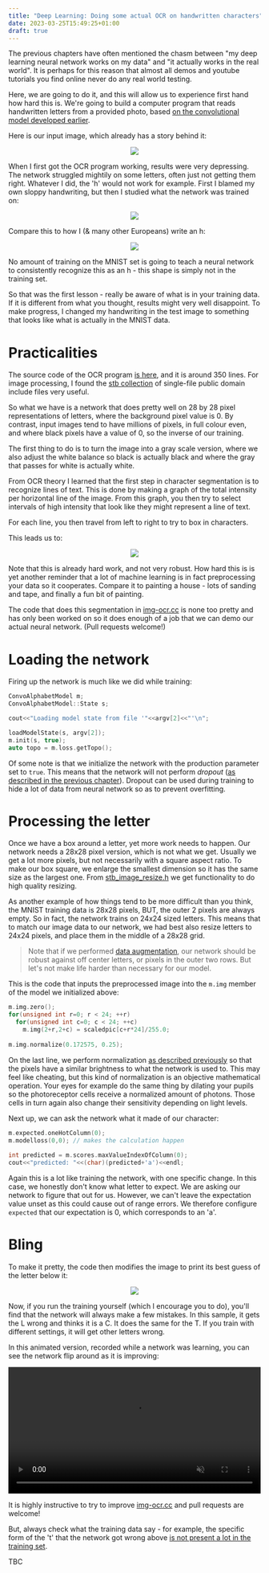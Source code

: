 ```yaml
---
title: "Deep Learning: Doing some actual OCR on handwritten characters"
date: 2023-03-25T15:49:25+01:00
draft: true
---
```

The previous chapters have often mentioned the chasm between "my deep learning neural network works on my data" and "it actually works in the real world". It is perhaps for this reason that almost all demos and youtube tutorials you find online never do any real world testing.

Here, we are going to do it, and this will allow us to experience first hand how hard this is. We're going to build a computer program that reads handwritten letters from a provided photo, based [on the convolutional model developed earlier](../dl-convolutional/#convolutional-networks).

Here is our input image, which already has a story behind it:

<center>

![](cleaned.jpeg)

<p></p>
</center>

When I first got the OCR program working, results were very depressing. The network struggled mightily on some letters, often just not getting them right. Whatever I did, the 'h' would not work for example. First I blamed my own sloppy handwriting, but then I studied what the network was trained on:

<center>

![](h-poster.png)

<p></p>
</center>

Compare this to how I (& many other Europeans) write an h:
<center>

![](h.png)

<p></p>
</center>

No amount of training on the MNIST set is going to teach a neural network to consistently recognize this as an h - this shape is simply not in the training set.

So that was the first lesson - really be aware of what is in your training data. If it is different from what you thought, results might very well disappoint. To make progress, I changed my handwriting in the test image to something that looks like what is actually in the MNIST data.

# Practicalities
The source code of the OCR program [is here](https://github.com/berthubert/hello-dl/blob/main/img-ocr.cc), and it is around 350 lines. For image processing, I found the [stb collection](https://github.com/nothings/stb) of single-file public domain include files very useful. 

So what we have is a network that does pretty well on 28 by 28 pixel representations of letters, where the background pixel value is 0. By contrast, input images tend to have millions of pixels, in full colour even, and where black pixels have a value of 0, so the inverse of our training.

The first thing to do is to turn the image into a gray scale version, where we also adjust the white balance so black is actually black and where the gray that passes for white is actually white.

From OCR theory I learned that the first step in character segmentation is to recognize lines of text. This is done by making a graph of the total intensity per horizontal line of the image. From this graph, you then try to select intervals of high intensity that look like they might represent a line of text.

For each line, you then travel from left to right to try to box in characters.

This leads us to:
<center>

![](boxed-only.png)

<p></p>
</center>

Note that this is already hard work, and not very robust. How hard this is is yet another reminder that a lot of machine learning is in fact preprocessing your data so it cooperates. Compare it to painting a house - lots of sanding and tape, and finally a fun bit of painting.

The code that does this segmentation in [img-ocr.cc](https://github.com/berthubert/hello-dl/blob/main/img-ocr.cc) is none too pretty and has only been worked on so it does enough of a job that we can demo our actual neural network. (Pull requests welcome!)

# Loading the network
Firing up the network is much like we did while training:

```C++
ConvoAlphabetModel m;
ConvoAlphabetModel::State s;

cout<<"Loading model state from file '"<<argv[2]<<"'\n";

loadModelState(s, argv[2]);
m.init(s, true);
auto topo = m.loss.getTopo();
```

Of some note is that we initialize the network with the production parameter set to `true`. This means that the network will not perform *dropout* ([as described in the previous chapter](../dropout-data-augmentation-weight-decay/#dropout)). Dropout can be used during training to hide a lot of data from neural network so as to prevent overfitting.

# Processing the letter
Once we have a box around a letter, yet more work needs to happen. Our network needs a 28x28 pixel version, which is not what we get. Usually we get a lot more pixels, but not necessarily with a square aspect ratio. To make our box square, we enlarge the smallest dimension so it has the same size as the largest one. From [stb_image_resize.h](https://github.com/nothings/stb/blob/master/stb_image_resize.h) we get functionality to do high quality resizing. 

As another example of how things tend to be more difficult than you think, the MNIST training data is 28x28 pixels, BUT, the outer 2 pixels are always empty. So in fact, the network trains on 24x24 sized letters. This means that to match our image data to our network, we had best also resize letters to 24x24 pixels, and place them in the middle of a 28x28 grid.

> Note that if we performed [data augmentation](../dropout-data-augmentation-weight-decay/#data-augmentation), our network should be robust against off center letters, or pixels in the outer two rows. But let's not make life harder than necessary for our model.

This is the code that inputs the preprocessed image into the `m.img` member of the model we initialized above:

```C++
m.img.zero();
for(unsigned int r=0; r < 24; ++r)
  for(unsigned int c=0; c < 24; ++c)
    m.img(2+r,2+c) = scaledpic[c+r*24]/255.0;
    
m.img.normalize(0.172575, 0.25);
```

On the last line, we perform normalization [as described previously](../dropout-data-augmentation-weight-decay/#normalization) so that the pixels have a similar brightness to what the network is used to. This may feel like cheating, but this kind of normalization is an objective mathematical operation. Your eyes for example do the same thing by dilating your pupils so the photoreceptor cells receive a normalized amount of photons. Those cells in turn again also change their sensitivity depending on light levels. 

Next up, we can ask the network what it made of our character:

```C++
m.expected.oneHotColumn(0);
m.modelloss(0,0); // makes the calculation happen
    
int predicted = m.scores.maxValueIndexOfColumn(0);
cout<<"predicted: "<<(char)(predicted+'a')<<endl;
```

Again this is a lot like training the network, with one specific change. In this case, we honestly don't know what letter to expect. We are asking our network to figure that out for us. However, we can't leave the expectation value unset as this could cause out of range errors. We therefore configure `expected` that our expectation is 0, which corresponds to an 'a'.

# Bling
To make it pretty, the code then modifies the image to print its best guess of the letter below it:

<center>

![](boxed.png)

<p></p>
</center>

Now, if you run the training yourself (which I encourage you to do), you'll find that the network will always make a few mistakes. In this sample, it gets the L wrong and thinks it is a C. It does the same for the T. If you train with different settings, it will get other letters wrong. 

In this animated version, recorded while a network was learning, you can see the network flip around as it is improving:

<center>
<video width="100%" autoplay loop muted>
    <source src="../hello-deep-learning/learning.mp4"
            type="video/mp4">
    Sorry, your browser doesn't support embedded videos.
</video>
</center>

It is highly instructive to try to improve [img-ocr.cc](https://github.com/berthubert/hello-dl/blob/main/img-ocr.cc) and pull requests are welcome! 

But, always check what the training data say - for example, the specific form of the 't' that the network got wrong above [is not present a lot in the training set](t-poster.png).

TBC
